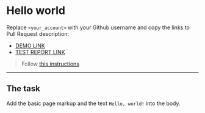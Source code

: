 # Hello world
Replace `<your_account>` with your Github username and copy the links to Pull Request description:
- [DEMO LINK](https://Sbavdik.github.io/layout_hello-world/)
- [TEST REPORT LINK](https://Sbavdik.github.io/layout_hello-world/report/html_report/)

> Follow [this instructions](https://mate-academy.github.io/layout_task-guideline/#how-to-solve-the-layout-tasks-on-github)
___

## The task
Add the basic page markup and the text `Hello, world!` into the body.
